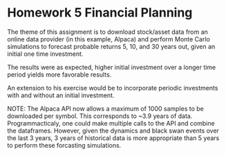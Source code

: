 # Homework 5 Financial Planning

The theme of this assignment is to download stock/asset data from an online data provider (in this example, Alpaca) and perform Monte Carlo simulations to forecast probable returns 5, 10, and 30 years out, given an initial one time investment.

The results were as expected, higher initial investment over a longer time period yields more favorable results. 

An extension to his exercise would be to incorporate periodic investments with and without an initial investment. 

NOTE: The Alpaca API now allows a maximum of 1000 samples to be downloaded per symbol.  This corresponds to ~3.9 years of data.  Programmacticaly, one could make multiple calls to the API and combine the dataframes.  However, given the dynamics and black swan events over the last 3 years, 3 years of historical data is more appropriate than 5 years to perform these forcasting simulations.  
